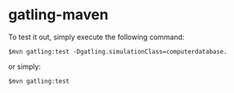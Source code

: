 gatling-maven
=========================


To test it out, simply execute the following command:

    $mvn gatling:test -Dgatling.simulationClass=computerdatabase.

or simply:

    $mvn gatling:test
